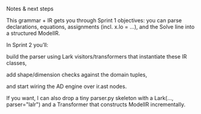 Notes & next steps

This grammar + IR gets you through Sprint 1 objectives: you can parse declarations, equations, assignments (incl. x.lo = …), and the Solve line into a structured ModelIR.

In Sprint 2 you’ll:

build the parser using Lark visitors/transformers that instantiate these IR classes,

add shape/dimension checks against the domain tuples,

and start wiring the AD engine over ir.ast nodes.

If you want, I can also drop a tiny parser.py skeleton with a Lark(…, parser="lalr") and a Transformer that constructs ModelIR incrementally.
